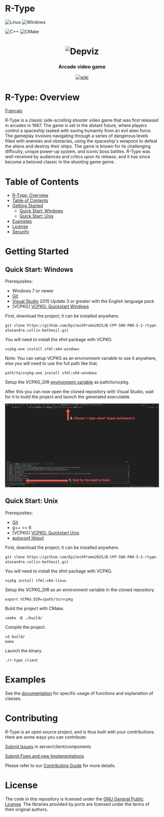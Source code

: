 # R-Type

![Linux](https://img.shields.io/badge/Linux-FCC624?style=for-the-badge&logo=linux&logoColor=black) ![Windows](https://img.shields.io/badge/Windows-0078D6?style=for-the-badge&logo=windows&logoColor=white)

![C++](https://img.shields.io/badge/c++-%2300599C.svg?style=for-the-badge&logo=c%2B%2B&logoColor=white)
![CMake](https://img.shields.io/badge/CMake-%23008FBA.svg?style=for-the-badge&logo=cmake&logoColor=white)

<h1 align="center">
  <img src="https://cdn.akamai.steamstatic.com/steam/apps/928390/capsule_616x353.jpg?t=1594713608" alt="Depviz" title="Depviz" height="200px">
  <br>
  
</h1>

<h3 align="center">Arcade video game</h3>

<p align="center">
    <a href="https://en.wikipedia.org/wiki/R-Type"><img alt="wiki" src="https://img.shields.io/badge/r.type.wiki-2845a7?logo=internet-explorer&style=flat" /></a>
</p>

# R-Type: Overview

[Français](README_fr.md)

R-Type is a classic side-scrolling shooter video game that was first released in arcades in 1987. The game is set in the distant future, where players control a spaceship tasked with saving humanity from an evil alien force. The gameplay involves navigating through a series of dangerous levels filled with enemies and obstacles, using the spaceship's weapons to defeat the aliens and destroy their ships. The game is known for its challenging difficulty, unique power-up system, and iconic boss battles. R-Type was well-received by audiences and critics upon its release, and it has since become a beloved classic in the shooting game genre.

# Table of Contents

- [R-Type: Overview](#r-type-overview)
- [Table of Contents](#table-of-contents)
- [Getting Started](#getting-started)
  - [Quick Start: Windows](#quick-start-windows)
  - [Quick Start: Unix](#quick-start-unix)
- [Examples](#examples)
- [License](#license)
- [Security](#security)

# Getting Started

## Quick Start: Windows

Prerequisites:

- Windows 7 or newer
- [Git](https://git-scm.com/downloads)
- [Visual Studio](https://visualstudio.microsoft.com/) 2015 Update 3 or greater with the English language pack
- [VCPKG] [VCPKG: Quickstart Windows](https://github.com/microsoft/vcpkg#quick-start-windows)

First, download the project; it can be installed anywhere.

```shell
git clone https://github.com/EpitechPromo2025/B-CPP-500-PAR-5-2-rtype-alexandre.collin-betheuil.git
```

You will need to install the sfml package with VCPKG.

```shell
vcpkg.exe install sfml:x64-windows
```

Note: You can setup VCPKG as an environment variable to use it anywhere, else you will need to use the full path like that.

```shell
path/to/vcpkg.exe install sfml:x64-windows
```

Setup the VCPKG_DIR [environment variable](https://docs.oracle.com/en/database/oracle/machine-learning/oml4r/1.5.1/oread/creating-and-modifying-environment-variables-on-windows.html) as path/to/vcpkg.

After this you can now open the cloned repository with Visual Studio, wait for it to build the project and launch the generated executable.

<img src="img/CMake_tutorial.png">

## Quick Start: Unix

Prerequisites:

- [Git](https://git-scm.com/downloads)
- g++ >= 6
- [VCPKG] [VCPKG: Quickstart Unix](https://github.com/microsoft/vcpkg#quick-start-unix)
- [autoconf libtool](https://www.gnu.org/software/autoconf/)

First, download the project; it can be installed anywhere.

```shell
git clone https://github.com/EpitechPromo2025/B-CPP-500-PAR-5-2-rtype-alexandre.collin-betheuil.git
```

You will need to install the sfml package with VCPKG.

```shell
vcpkg install sfml:x64-linux
```

Setup the VCPKG_DIR as an environment variable in the cloned repository.

```shell
export VCPKG_DIR=/path/to/vcpkg
```

Build the project with CMake.

```shell
cmake -B ./build/
```

Compile the project.

```shell
cd build/
make
```

Launch the binary.

```shell
./r-type_client
```

# Examples

See the [documentation](https://miniature-adventure-y2rz68e.pages.github.io) for specific usage of functions and explanation of classes.

# Contributing

R-Type is an open source project, and is thus built with your contributions. Here are some ways you can contribute:

[Submit Issues](https://github.com/EpitechPromo2025/B-CPP-500-PAR-5-2-rtype-alexandre.collin-betheuil/issues) in server/client/components

[Submit Fixes and new Implementations](https://github.com/EpitechPromo2025/B-CPP-500-PAR-5-2-rtype-alexandre.collin-betheuil/pulls)

Please refer to our [Contributing Guide](CONTRIBUTING.md) for more details.

# License

The code in this repository is licensed under the [GNU General Public License](LICENSE.md). The libraries provided by ports are licensed under the terms of their original authors.
